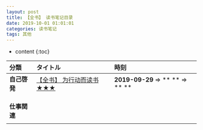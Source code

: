 ```yaml
---
layout: post
title: 【全书】 读书笔记目录
date: 2019-10-01 01:01:01
categories: 读书笔记
tags: 其他
---
```

* content
{:toc}

|分類|タイトル|時刻|
|:--|:--|:--|
|**自己啓発**|[【全书】 为行动而读书 ★★★](http://road2ai.info/2019/09/11/)|**2019-09-29** ⇒ ** ** ⇒ ** **|
| |[]()| | 
| |[]()| | 
| |[]()| | 
|**仕事関連**|[]()| | 
| |[]()| | 